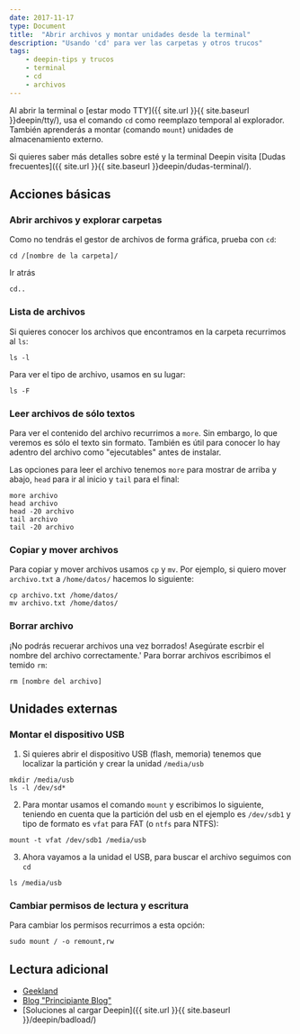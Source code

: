 ```yaml
---
date: 2017-11-17
type: Document
title:  "Abrir archivos y montar unidades desde la terminal"
description: "Usando 'cd' para ver las carpetas y otros trucos"
tags:
    - deepin-tips y trucos
    - terminal
    - cd
    - archivos
---
```

Al abrir la terminal o [estar modo TTY]({{ site.url }}{{ site.baseurl }}deepin/tty/), usa el comando `cd` como reemplazo temporal al explorador. También aprenderás a montar (comando `mount`) unidades de almacenamiento externo.

Si quieres saber más detalles sobre esté y la terminal Deepin visita [Dudas frecuentes]({{ site.url }}{{ site.baseurl }}deepin/dudas-terminal/).

## Acciones básicas
### Abrir archivos y explorar carpetas
Como no tendrás el gestor de archivos de forma gráfica, prueba con `cd`:
~~~
cd /[nombre de la carpeta]/
~~~

Ir atrás

~~~
cd..
~~~




### Lista de archivos
Si quieres conocer los archivos que encontramos en la carpeta recurrimos al `ls`:

~~~
ls -l
~~~

Para ver el tipo de archivo, usamos en su lugar:

~~~
ls -F
~~~




### Leer archivos de sólo textos
Para ver el contenido del archivo recurrimos a `more`. Sin embargo, lo que veremos es sólo el texto sin formato. También es útil para conocer lo hay adentro del archivo como "ejecutables"  antes de instalar.

Las opciones para leer el archivo tenemos `more` para mostrar de arriba y abajo, `head` para ir al inicio y `tail` para el final:

~~~
more archivo
head archivo
head -20 archivo
tail archivo
tail -20 archivo
~~~



### Copiar y mover archivos
Para copiar y mover archivos usamos `cp` y `mv`. Por ejemplo, si quiero mover `archivo.txt` a `/home/datos/` hacemos lo siguiente:

~~~
cp archivo.txt /home/datos/
mv archivo.txt /home/datos/
~~~




### Borrar archivo
¡No podrás recuerar archivos una vez borrados! Asegúrate escrbir el nombre del archivo correctamente.'
Para borrar archivos escribimos el temido `rm`:

~~~
rm [nombre del archivo]
~~~




## Unidades externas
### Montar el dispositivo USB
1. Si quieres abrir el dispositivo USB (flash, memoria) tenemos que localizar la partición y crear la unidad `/media/usb`

~~~
mkdir /media/usb
ls -l /dev/sd*
~~~

2. Para montar usamos el comando `mount` y escribimos lo siguiente, teniendo en cuenta que la partición del usb en el ejemplo es `/dev/sdb1` y tipo de formato es `vfat` para FAT (o `ntfs` para NTFS):

~~~
mount -t vfat /dev/sdb1 /media/usb
~~~

3. Ahora vayamos a la unidad el USB, para buscar el archivo seguimos con `cd`

~~~
ls /media/usb
~~~




### Cambiar permisos de lectura y escritura

Para cambiar los permisos recurrimos a esta opción:

~~~
sudo mount / -o remount,rw
~~~





## Lectura adicional
* [Geekland](https://web.archive.org/web/20161122185103/https://geekland.eu/montar-la-memoria-usb-en-la-terminal/)
* [Blog "Principiante Blog"](http://principiante-linux.blogspot.pe/2007/08/comandos-linux-mover-copiar-borrar-y.html)
* [Soluciones al cargar Deepin]({{ site.url }}{{ site.baseurl }}/deepin/badload/)
